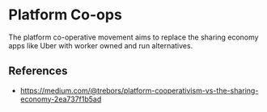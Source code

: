 # Platform Co-ops

The platform co-operative movement aims to replace the sharing economy apps like Uber with worker owned and run alternatives.

## References
+ https://medium.com/@trebors/platform-cooperativism-vs-the-sharing-economy-2ea737f1b5ad